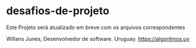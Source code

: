 # desafios-de-projeto
Este Projeto será atualizado em breve com os arquivos correspondentes

Willans Junes, Desenvolvedor de software. Uruguay.
https://algoritmos.uy
